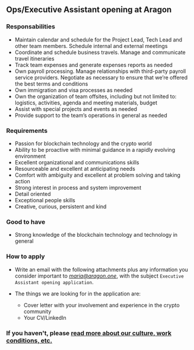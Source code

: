 ## Ops/Executive Assistant opening at Aragon

### Responsabilities

- Maintain calendar and schedule for the Project Lead, Tech Lead and other team members. Schedule internal and external meetings
- Coordinate and schedule business travels. Manage and communicate travel itineraries 
- Track team expenses and generate expenses reports as needed 
- Own payroll processing. Manage relationships with third-party payroll service providers. Negotiate as necessary to ensure that we’re offered the best terms and conditions 
- Own immigration and visa processes as needed 
- Own the organization of team offsites, including but not limited to: logistics, activities, agenda and meeting materials, budget 
- Assist with special projects and events as needed 
- Provide support to the team’s operations in general as needed

### Requirements

- Passion for blockchain technology and the crypto world 
- Ability to be proactive with minimal guidance in a rapidly evolving environment 
- Excellent organizational and communications skills 
- Resourceable and excellent at anticipating needs 
- Comfort with ambiguity and excellent at problem solving and taking action 
- Strong interest in process and system improvement 
- Detail oriented 
- Exceptional people skills 
- Creative, curious, persistent and kind

### Good to have

- Strong knowledge of the blockchain technology and technology in general

### How to apply

- Write an email with the following attachments plus any information you consider important to *maria@aragon.one*, with the subject `Executive Assistant opening application`.

- The things we are looking for in the application are:

  - Cover letter with your involvement and experience in the crypto community
  - Your CV/LinkedIn
  
### If you haven't, please [read more about our culture, work conditions, etc.](/)
